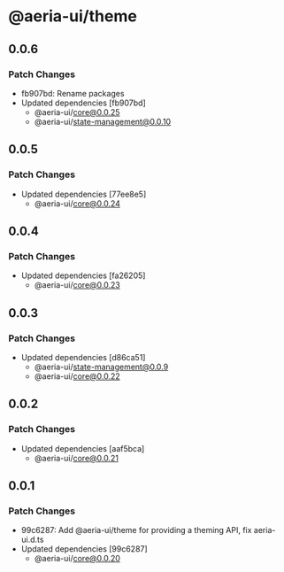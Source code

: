 # @aeria-ui/theme

## 0.0.6

### Patch Changes

- fb907bd: Rename packages
- Updated dependencies [fb907bd]
  - @aeria-ui/core@0.0.25
  - @aeria-ui/state-management@0.0.10

## 0.0.5

### Patch Changes

- Updated dependencies [77ee8e5]
  - @aeria-ui/core@0.0.24

## 0.0.4

### Patch Changes

- Updated dependencies [fa26205]
  - @aeria-ui/core@0.0.23

## 0.0.3

### Patch Changes

- Updated dependencies [d86ca51]
  - @aeria-ui/state-management@0.0.9
  - @aeria-ui/core@0.0.22

## 0.0.2

### Patch Changes

- Updated dependencies [aaf5bca]
  - @aeria-ui/core@0.0.21

## 0.0.1

### Patch Changes

- 99c6287: Add @aeria-ui/theme for providing a theming API, fix aeria-ui.d.ts
- Updated dependencies [99c6287]
  - @aeria-ui/core@0.0.20
